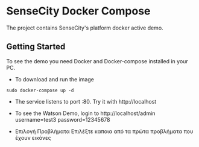 # SenseCity Docker Compose

The project contains SenseCity's platform docker active demo.

## Getting Started

To see the demo you need Docker and Docker-compose installed in your PC.
* To download and run the image
```
sudo docker-compose up -d
```

* The service listens to port :80.
Try it with http://localhost


* To see the Watson Demo, login to http://localhost/admin
username=test3
password=12345678

* Επιλογή Προβλήματα
Επιλέξτε καποια από τα πρώτα προβλήματα που έχουν εικόνες
